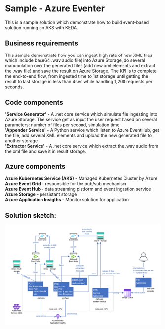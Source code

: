 # Sample - Azure Eventer

This is a sample solution which demonstrate how to build event-based solution running on AKS with KEDA.

## Business requirements
This sample demonstrate how you can ingest high rate of new XML files which include base64 .wav audio file) into Azure Storage, do several manupulation over the generated files (add new xml elements and extract the .wav file) and save the result on Azure Storage.
The KPI is to complete the end-to-end flow, from ingested time to 1st storage until getting the result to last storage in less than 4sec while handling 1,200 requests per seconds.

## Code components 
**'Service Generator'** - A .net core service which simulate file ingesting into Azure Storage. The service get as input the user request based on several parameters: number of files per second, simulation time \
**'Appender Service'** - A Python service which listen to Azure EventHub, get the file, add several XML elements and upload the new generated file to another storage\
**'Extractor Service'** - A .net core service which extract the .wav audio from the xml file and save it in result storage.

## Azure components
**Azure Kubernetes Service (AKS)** - Managed Kubernetes Cluster by Azure \
**Azure Event Grid** - responsible for the pub/sub mechanism\
**Azure Event Hub** - data streaming platform and event ingestion service \
**Azure Storage** - persistant storage \
**Azure Application Insigths** - Monitor solution for application

## Solution sketch:

![image](image/sketch.png)


